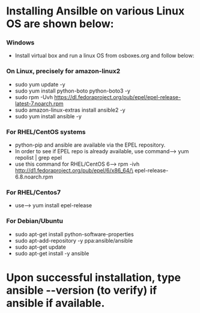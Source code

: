 # Installing Ansilble on various Linux OS are shown below:


### Windows

- Install virtual box and run a linux OS from osboxes.org and follow below:


### On Linux, precisely for amazon-linux2

- sudo yum update -y
- sudo yum install python-boto python-boto3 -y
- sudo rpm -Uvh https://dl.fedoraproject.org/pub/epel/epel-release-latest-7.noarch.rpm
- sudo amazon-linux-extras install ansible2 -y 
- sudo yum install ansible -y


### For RHEL/CentOS systems

- python-pip and ansible are available via the EPEL repository.
- In order to see if EPEL repo is already available, use command--> yum repolist | grep epel
- use this command for RHEL/CentOS 6--> rpm -ivh http://d1.fedoraproject.org/pub/epel/6/x86_64/\ epel-release-6.8.noarch.rpm


### For RHEL/Centos7 

- use--> yum install epel-release


### For Debian/Ubuntu

- sudo apt-get install python-software-properties
- sudo apt-add-repository -y ppa:ansible/ansible
- sudo apt-get update
- sudo apt-get install -y ansible



# Upon successful installation, type ansible --version (to verify) if ansible if available.
